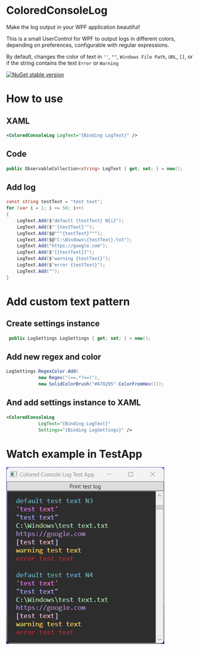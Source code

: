 # ColoredConsoleLog

Make the log output in your WPF application beautiful!

This is a small UserControl for WPF to output logs in different colors, depending on preferences, configurable with regular expressions.

By default, changes the color of text in `''`, `""`, `Windows File Path`, `URL`, `[]`, or if the string contains the text `Error` or `Warning`

[![NuGet stable version](https://badgen.net/nuget/v/ColoredConsoleLog)](https://www.nuget.org/packages/ColoredConsoleLog/)

# How to use

## XAML

```XML
<ColoredConsoleLog LogText="{Binding LogText}" />
```

## Code

```C#
public ObservableCollection<string> LogText { get; set; } = new();
```

## Add log

```C#
const string testText = "test text";
for (var i = 1; i <= 50; i++)
{
    LogText.Add($"default {testText} N{i}");
    LogText.Add($"'{testText}'");
    LogText.Add($@"""{testText}""");
    LogText.Add($@"C:\Windows\{testText}.txt");
    LogText.Add("https://google.com");
    LogText.Add($"[{testText}]");
    LogText.Add($"warning {testText}");
    LogText.Add($"error {testText}");
    LogText.Add("");
}
```

# Add custom text pattern

## Create settings instance

```C#
 public LogSettings LogSettings { get; set; } = new();
```

## Add new regex and color

```C#
LogSettings.RegexColor.Add(
            new Regex("(==.*?==)"),
            new SolidColorBrush("#A78295".ColorFromHex()));
```

## And add settings instance to XAML

```XML
<ColoredConsoleLog
            LogText="{Binding LogText}"
            Settings="{Binding LogSettings}" />
```

# Watch example in TestApp

![TestLog](https://github.com/epsilon8eridani/ColoredConsoleLog/raw/main/Images/TestLog.png)
